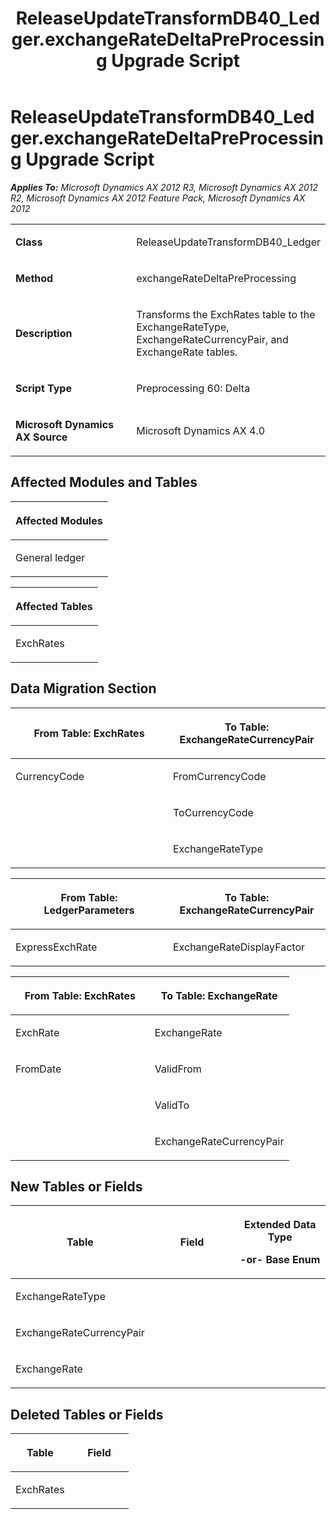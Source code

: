 ﻿---
title: ReleaseUpdateTransformDB40_Ledger.exchangeRateDeltaPreProcessing Upgrade Script
TOCTitle: ReleaseUpdateTransformDB40_Ledger.exchangeRateDeltaPreProcessing Upgrade Script
ms:assetid: e2b21f95-2f7d-42e0-2b4a-3596e9490fc4
ms:mtpsurl: https://msdn.microsoft.com/en-us/library/JJ737332(v=AX.60)
ms:contentKeyID: 49711774
ms.date: 05/18/2015
mtps_version: v=AX.60
---

# ReleaseUpdateTransformDB40\_Ledger.exchangeRateDeltaPreProcessing Upgrade Script 


_**Applies To:** Microsoft Dynamics AX 2012 R3, Microsoft Dynamics AX 2012 R2, Microsoft Dynamics AX 2012 Feature Pack, Microsoft Dynamics AX 2012_

<table>
<colgroup>
<col style="width: 50%" />
<col style="width: 50%" />
</colgroup>
<tbody>
<tr class="odd">
<td><p><strong>Class</strong></p></td>
<td><p>ReleaseUpdateTransformDB40_Ledger</p></td>
</tr>
<tr class="even">
<td><p><strong>Method</strong></p></td>
<td><p>exchangeRateDeltaPreProcessing</p></td>
</tr>
<tr class="odd">
<td><p><strong>Description</strong></p></td>
<td><p>Transforms the ExchRates table to the ExchangeRateType, ExchangeRateCurrencyPair, and ExchangeRate tables.</p></td>
</tr>
<tr class="even">
<td><p><strong>Script Type</strong></p></td>
<td><p>Preprocessing 60: Delta</p></td>
</tr>
<tr class="odd">
<td><p><strong>Microsoft Dynamics AX Source</strong></p></td>
<td><p>Microsoft Dynamics AX 4.0</p></td>
</tr>
</tbody>
</table>


## Affected Modules and Tables

<table>
<colgroup>
<col style="width: 100%" />
</colgroup>
<thead>
<tr class="header">
<th><p>Affected Modules</p></th>
</tr>
</thead>
<tbody>
<tr class="odd">
<td><p>General ledger</p></td>
</tr>
</tbody>
</table>


<table>
<colgroup>
<col style="width: 100%" />
</colgroup>
<thead>
<tr class="header">
<th><p>Affected Tables</p></th>
</tr>
</thead>
<tbody>
<tr class="odd">
<td><p>ExchRates</p></td>
</tr>
</tbody>
</table>


## Data Migration Section

<table>
<colgroup>
<col style="width: 50%" />
<col style="width: 50%" />
</colgroup>
<thead>
<tr class="header">
<th><p>From Table: ExchRates</p></th>
<th><p>To Table: ExchangeRateCurrencyPair</p></th>
</tr>
</thead>
<tbody>
<tr class="odd">
<td><p>CurrencyCode</p></td>
<td><p>FromCurrencyCode</p></td>
</tr>
<tr class="even">
<td><p></p></td>
<td><p>ToCurrencyCode</p></td>
</tr>
<tr class="odd">
<td><p></p></td>
<td><p>ExchangeRateType</p></td>
</tr>
</tbody>
</table>


<table>
<colgroup>
<col style="width: 50%" />
<col style="width: 50%" />
</colgroup>
<thead>
<tr class="header">
<th><p>From Table: LedgerParameters</p></th>
<th><p>To Table: ExchangeRateCurrencyPair</p></th>
</tr>
</thead>
<tbody>
<tr class="odd">
<td><p>ExpressExchRate</p></td>
<td><p>ExchangeRateDisplayFactor</p></td>
</tr>
</tbody>
</table>


<table>
<colgroup>
<col style="width: 50%" />
<col style="width: 50%" />
</colgroup>
<thead>
<tr class="header">
<th><p>From Table: ExchRates</p></th>
<th><p>To Table: ExchangeRate</p></th>
</tr>
</thead>
<tbody>
<tr class="odd">
<td><p>ExchRate</p></td>
<td><p>ExchangeRate</p></td>
</tr>
<tr class="even">
<td><p>FromDate</p></td>
<td><p>ValidFrom</p></td>
</tr>
<tr class="odd">
<td><p></p></td>
<td><p>ValidTo</p></td>
</tr>
<tr class="even">
<td><p></p></td>
<td><p>ExchangeRateCurrencyPair</p></td>
</tr>
</tbody>
</table>


## New Tables or Fields

<table>
<colgroup>
<col style="width: 33%" />
<col style="width: 33%" />
<col style="width: 33%" />
</colgroup>
<thead>
<tr class="header">
<th><p>Table</p></th>
<th><p>Field</p></th>
<th><p>Extended Data Type</p>
<p>-or- Base Enum</p></th>
</tr>
</thead>
<tbody>
<tr class="odd">
<td><p>ExchangeRateType</p></td>
<td><p></p></td>
<td><p></p></td>
</tr>
<tr class="even">
<td><p>ExchangeRateCurrencyPair</p></td>
<td><p></p></td>
<td><p></p></td>
</tr>
<tr class="odd">
<td><p>ExchangeRate</p></td>
<td><p></p></td>
<td><p></p></td>
</tr>
</tbody>
</table>


## Deleted Tables or Fields

<table>
<colgroup>
<col style="width: 50%" />
<col style="width: 50%" />
</colgroup>
<thead>
<tr class="header">
<th><p>Table</p></th>
<th><p>Field</p></th>
</tr>
</thead>
<tbody>
<tr class="odd">
<td><p>ExchRates</p></td>
<td><p></p></td>
</tr>
</tbody>
</table>

  


